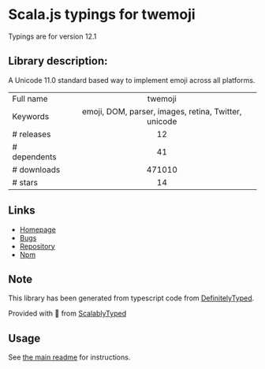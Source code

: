 
# Scala.js typings for twemoji

Typings are for version 12.1

## Library description:
A Unicode 11.0 standard based way to implement emoji across all platforms.

|                    |                 |
| ------------------ | :-------------: |
| Full name          | twemoji |
| Keywords           | emoji, DOM, parser, images, retina, Twitter, unicode |
| # releases         | 12 |
| # dependents       | 41 |
| # downloads        | 471010 |
| # stars            | 14 |

## Links
- [Homepage](https://github.com/twitter/twemoji)
- [Bugs](https://github.com/twitter/twemoji/issues)
- [Repository](https://github.com/twitter/twemoji)
- [Npm](https://www.npmjs.com/package/twemoji)
    


## Note
This library has been generated from typescript code from [DefinitelyTyped](https://definitelytyped.org).

Provided with :purple_heart: from [ScalablyTyped](https://github.com/oyvindberg/ScalablyTyped)

## Usage
See [the main readme](../../readme.md) for instructions.


